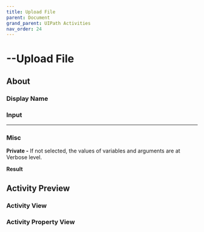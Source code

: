 ```yaml
---
title: Upload File
parent: Document
grand_parent: UIPath Activities
nav_order: 24
---
```


# --Upload File

## About

### Display Name

### Input

***

### Misc

**Private -** If not selected, the values of variables and arguments are at Verbose level.

**Result**

## Activity Preview

### Activity View

### Activity Property View

